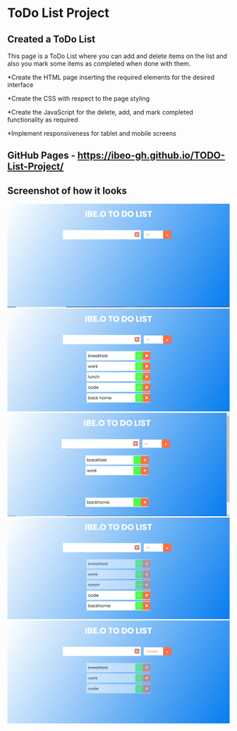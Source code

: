 # ToDo List Project

## Created a ToDo List

This page is a ToDo List where you can add and delete items on the list and also you mark some items as completed when done with them.

\*Create the HTML page inserting the required elements for the desired interface

\*Create the CSS with respect to the page styling

\*Create the JavaScript for the delete, add, and mark completed functionality as required

\*Implement responsiveness for tablet and mobile screens

## GitHub Pages - https://ibeo-gh.github.io/TODO-List-Project/

## Screenshot of how it looks

<img src="/screenshots/screenshot1.png" alt="image" />
    <img src="/screenshots/screenshot2.png" alt="image" />
    <img src="/screenshots/screenshot3.png" alt="image" />
    <img src="/screenshots/screenshot4.png" alt="image" />
    <img src="/screenshots/screenshot5.png" alt="image" />

